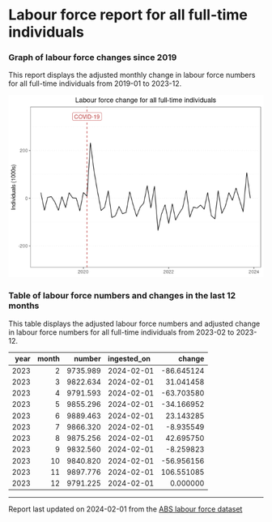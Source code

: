 Labour force report for all full-time individuals
================

### Graph of labour force changes since 2019

This report displays the adjusted monthly change in labour force numbers
for all full-time individuals from 2019-01 to 2023-12.

![](all_full-time_report_files/figure-gfm/unnamed-chunk-2-1.png)<!-- -->

### Table of labour force numbers and changes in the last 12 months

This table displays the adjusted labour force numbers and adjusted
change in labour force numbers for all full-time individuals from
2023-02 to 2023-12.

| year | month |   number | ingested_on |     change |
|-----:|------:|---------:|:------------|-----------:|
| 2023 |     2 | 9735.989 | 2024-02-01  | -86.645124 |
| 2023 |     3 | 9822.634 | 2024-02-01  |  31.041458 |
| 2023 |     4 | 9791.593 | 2024-02-01  | -63.703580 |
| 2023 |     5 | 9855.296 | 2024-02-01  | -34.166952 |
| 2023 |     6 | 9889.463 | 2024-02-01  |  23.143285 |
| 2023 |     7 | 9866.320 | 2024-02-01  |  -8.935549 |
| 2023 |     8 | 9875.256 | 2024-02-01  |  42.695750 |
| 2023 |     9 | 9832.560 | 2024-02-01  |  -8.259823 |
| 2023 |    10 | 9840.820 | 2024-02-01  | -56.956156 |
| 2023 |    11 | 9897.776 | 2024-02-01  | 106.551085 |
| 2023 |    12 | 9791.225 | 2024-02-01  |   0.000000 |

------------------------------------------------------------------------

Report last updated on 2024-02-01 from the [ABS labour force
dataset](https://www.abs.gov.au/statistics/labour/employment-and-unemployment/labour-force-australia/latest-release)
